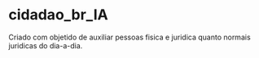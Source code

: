 # cidadao_br_IA
Criado com objetido de auxiliar pessoas fisica e juridica quanto normais juridicas do dia-a-dia.
